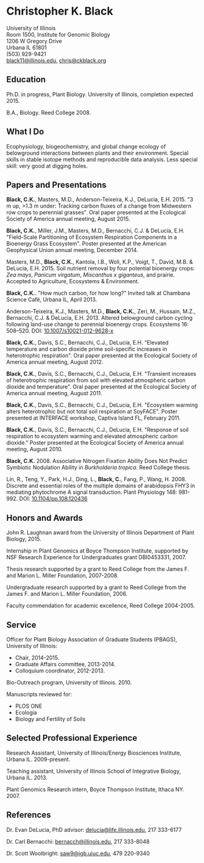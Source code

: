 
# Christopher K. Black

University of Illinois  
Room 1500, Institute for Genomic Biology  
1206 W Gregory Drive  
Urbana IL 61801  
(503) 929-9421  
black11@illinois.edu, chris@ckblack.org

## Education
Ph.D. in progress, Plant Biology. University of Illinois, completion expected 2015.

B.A., Biology. Reed College 2008.

## What I Do
Ecophysiology, biogeochemistry, and global change ecology of belowground interactions between plants and their environment. Special skills in stable isotope methods and reproducible data analysis. Less special skill: very good at digging holes.

## Papers and Presentations

**Black, C.K.**, Masters, M.D., Anderson-Teixeira, K.J., DeLucia, E.H. 2015. "3 m up, >1.3 m under: Tracking carbon fluxes of a change from Midwestern row crops to perennial grasses". Oral paper presented at the Ecological Society of America annual meeting, August 2015.

**Black, C.K.**, Miller, J.M., Masters, M.D., Bernacchi, C.J. & DeLucia, E.H. "Field-Scale Partitioning of Ecosystem Respiration Components in a Bioenergy Grass Ecosystem". Poster presented at the American Geophysical Union annual meeting, December 2014.

Masters, M.D., **Black, C.K.**, Kantola, I.B., Woli, K.P., Voigt, T., David, M.B. & DeLucia, E.H. 2015. Soil nutrient removal by four potential bioenergy crops: *Zea mays*, *Panicum virgatum*, *Miscanthus* x *giganteus*, and prairie. Accepted to Agriculture, Ecosystems & Environment.

**Black, C.K.**. "How much carbon, for how long?" Invited talk at Chambana Science Café, Urbana IL, April 2013.

Anderson-Teixeira, K.J., Masters, M.D., **Black, C.K.**, Zeri, M., Hussain, M.Z., Bernacchi, C.J. & DeLucia, E.H. 2013. Altered belowground carbon cycling following land-use change to perennial bioenergy crops. Ecosystems 16: 508–520. DOI: [10.1007/s10021-012-9628-x](http://dx.doi.org/10.1007/s10021-012-9628-x)

**Black, C.K.**, Davis, S.C., Bernacchi, C.J., DeLucia, E.H. "Elevated temperature and carbon dioxide prime soil-specific increases in heterotrophic respiration". Oral paper presented at the Ecological Society of America annual meeting, August 2012.

**Black, C.K.**, Davis, S.C., Bernacchi, C.J., DeLucia, E.H. "Transient increases of heterotrophic respiration from soil with elevated atmospheric carbon dioxide and temperature". Oral paper presented at the Ecological Society of America annual meeting, August 2011.

**Black, C.K.**, Davis, S.C., Bernacchi, C.J., DeLucia, E.H. "Ecosystem warming alters heterotrophic but not total soil respiration at SoyFACE". Poster presented at INTERFACE workshop, Captiva Island FL, February 2011.

**Black, C.K.**, Davis, S.C., Bernacchi, C.J., DeLucia, E.H. "Response of soil respiration to ecosystem warming and elevated atmospheric carbon dioxide." Poster presented at the Ecological Society of America annual meeting, August 2010.

**Black, C.K.** 2008. Associative Nitrogen Fixation Ability Does Not Predict Symbiotic Nodulation Ability in *Burkholderia tropica*. Reed College thesis.

Lin, R., Teng, Y., Park, H.J., Ding, L., **Black, C.**, Fang, P., Wang, H. 2008. Discrete and essential roles of the multiple domains of arabidopsis FHY3 in mediating phytochrome A signal transduction. Plant Physiology 148: 981-992. DOI: [10.1104/pp.108.120436](http://dx.doi.org/10.1104/pp.108.120436)


## Honors and Awards

John R. Laughnan award from the University of Illinois Department of Plant Biology, 2015.

Internship in Plant Genomics at Boyce Thompson Institute, supported by NSF Research Experience for Undergraduates grant DBI0453331, 2007. 

Thesis research supported by a grant to Reed College from the James F. and Marion L. Miller Foundation, 2007-2008.

Undergraduate research supported by a grant to Reed College from the James F. and Marion L. Miller Foundation, 2006.

Faculty commendation for academic excellence, Reed College 2004-2005.

## Service

Officer for Plant Biology Association of Graduate Students (PBAGS), University of Illinois:

* Chair, 2014-2015.
* Graduate Affairs committee, 2013-2014.
* Colloquium coordinator, 2012-2013.

Bio-Outreach program, University of Illinois. 2010.

Manuscripts reviewed for:

* PLOS ONE 
* Ecologia
* Biology and Fertility of Soils

## Selected Professional Experience

Research Assistant, University of Illinois/Energy Biosciences Institute, Urbana IL. 2009-present.

Teaching assistant, University of Illinois School of Integrative Biology, Urbana IL. 2013. 

Plant Genomics Research intern, Boyce Thompson Institute, Ithaca NY. 2007.

## References

Dr. Evan DeLucia, PhD advisor: delucia@life.illinois.edu, 217 333-6177

Dr. Carl Bernacchi: bernacch@illinois.edu, 217 333-8048

Dr. Scott Woolbright: saw9@igb.uiuc.edu, 479 220-9340
